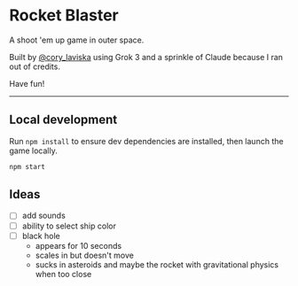 # Rocket Blaster

A shoot 'em up game in outer space.

Built by [@cory_laviska](https://x.com/cory_laviska) using Grok 3 and a sprinkle of Claude because I ran out of credits.

Have fun!

---

## Local development

Run `npm install` to ensure dev dependencies are installed, then launch the game locally.

```sh
npm start
```

## Ideas

- [ ] add sounds
- [ ] ability to select ship color
- [ ] black hole
  - appears for 10 seconds
  - scales in but doesn't move
  - sucks in asteroids and maybe the rocket with gravitational physics when too close
